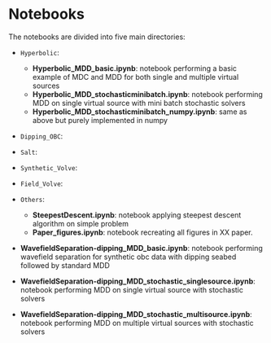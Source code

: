 # Notebooks

The notebooks are divided into five main directories:

* ``Hyperbolic``:

  - **Hyperbolic_MDD_basic.ipynb**: notebook performing a basic example of MDC and MDD for both single and multiple virtual sources
  - **Hyperbolic_MDD_stochasticminibatch.ipynb**: notebook performing MDD on single virtual source with mini batch stochastic solvers
  - **Hyperbolic_MDD_stochasticminibatch_numpy.ipynb**: same as above but purely implemented in numpy

* ``Dipping_OBC``: 
  
* ``Salt``: 
  
* ``Synthetic_Volve``: 
  
* ``Field_Volve``: 

* ``Others``: 
  - **SteepestDescent.ipynb**: notebook applying steepest descent algorithm on simple problem
  - **Paper_figures.ipynb**: notebook recreating all figures in XX paper.




* **WavefieldSeparation-dipping_MDD_basic.ipynb**: notebook performing wavefield separation for synthetic obc data with dipping seabed followed by standard MDD

* **WavefieldSeparation-dipping_MDD_stochastic_singlesource.ipynb**: notebook performing MDD on single virtual source with stochastic solvers

* **WavefieldSeparation-dipping_MDD_stochastic_multisource.ipynb**: notebook performing MDD on multiple virtual sources with stochastic solvers

